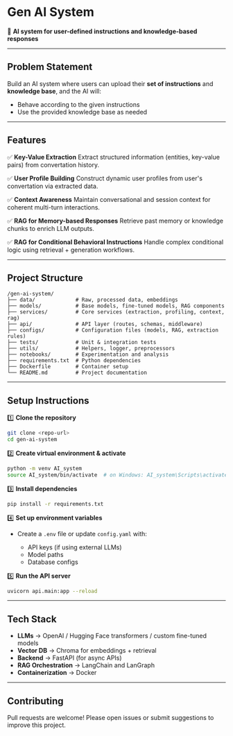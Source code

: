 # Gen AI System

🚀 **AI system for user-defined instructions and knowledge-based responses**

---

## Problem Statement

Build an AI system where users can upload their **set of instructions** and **knowledge base**, and the AI will:

* Behave according to the given instructions
* Use the provided knowledge base as needed

---

## Features

✅ **Key-Value Extraction**
Extract structured information (entities, key-value pairs) from convertation history.

✅ **User Profile Building**
Construct dynamic user profiles from user's convertation via extracted data.

✅ **Context Awareness**
Maintain conversational and session context for coherent multi-turn interactions.

✅ **RAG for Memory-based Responses**
Retrieve past memory or knowledge chunks to enrich LLM outputs.

✅ **RAG for Conditional Behavioral Instructions**
Handle complex conditional logic using retrieval + generation workflows.

---

## Project Structure

```
/gen-ai-system/
├── data/             # Raw, processed data, embeddings
├── models/           # Base models, fine-tuned models, RAG components
├── services/         # Core services (extraction, profiling, context, rag)
├── api/              # API layer (routes, schemas, middleware)
├── configs/          # Configuration files (models, RAG, extraction rules)
├── tests/            # Unit & integration tests
├── utils/            # Helpers, logger, preprocessors
├── notebooks/        # Experimentation and analysis
├── requirements.txt  # Python dependencies
├── Dockerfile        # Container setup
└── README.md         # Project documentation
```

---

## Setup Instructions

1️⃣ **Clone the repository**

```bash
git clone <repo-url>
cd gen-ai-system
```

2️⃣ **Create virtual environment & activate**

```bash
python -m venv AI_system
source AI_system/bin/activate  # on Windows: AI_system\Scripts\activate
```

3️⃣ **Install dependencies**

```bash
pip install -r requirements.txt
```

4️⃣ **Set up environment variables**

* Create a `.env` file or update `config.yaml` with:

  * API keys (if using external LLMs)
  * Model paths
  * Database configs

5️⃣ **Run the API server**

```bash
uvicorn api.main:app --reload
```

---

## Tech Stack

* **LLMs** → OpenAI / Hugging Face transformers / custom fine-tuned models
* **Vector DB** →  Chroma for embeddings + retrieval
* **Backend** → FastAPI (for async APIs)
* **RAG Orchestration** → LangChain and LanGraph
* **Containerization** → Docker


---

## Contributing

Pull requests are welcome! Please open issues or submit suggestions to improve this project.
